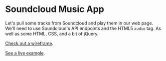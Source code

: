 # Soundcloud Music App

Let's pull some tracks from Soundcloud and play them in our web page. We'll need to use Soundcloud's API endpoints and the HTML5 `audio` tag.
As well as some HTML, CSS, and a bit of jQuery.

[Check out a wireframe]().

[See a live example](http://tiy-ikennaugwuh-music-app.surge.sh).
